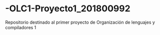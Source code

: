 # -OLC1-Proyecto1_201800992
Repositorio destinado al primer proyecto de Organización de lenguajes y compiladores 1
